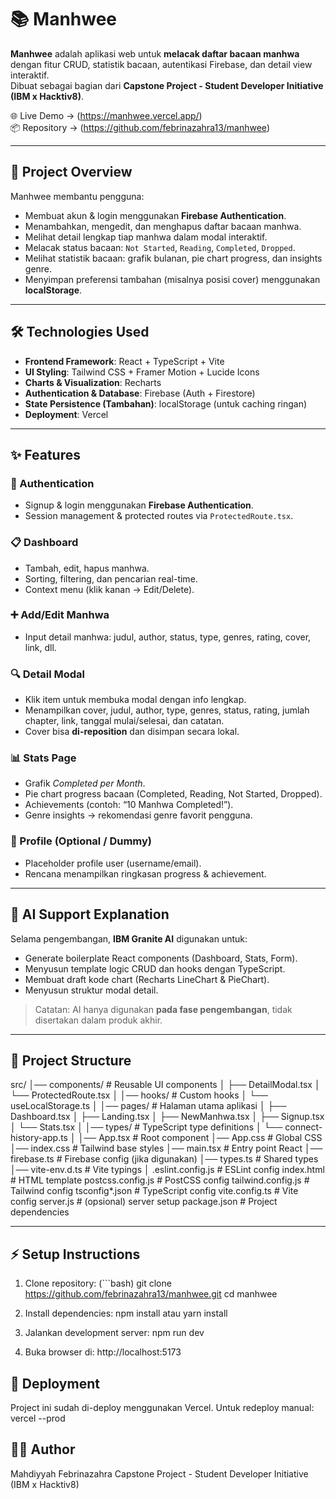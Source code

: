 # 📚 Manhwee

**Manhwee** adalah aplikasi web untuk **melacak daftar bacaan manhwa** dengan fitur CRUD, statistik bacaan, autentikasi Firebase, dan detail view interaktif.  
Dibuat sebagai bagian dari **Capstone Project - Student Developer Initiative (IBM x Hacktiv8)**.

🌐 Live Demo → (https://manhwee.vercel.app/)  
📦 Repository → (https://github.com/febrinazahra13/manhwee)

---

## 🚀 Project Overview

Manhwee membantu pengguna:
- Membuat akun & login menggunakan **Firebase Authentication**.  
- Menambahkan, mengedit, dan menghapus daftar bacaan manhwa.  
- Melihat detail lengkap tiap manhwa dalam modal interaktif.  
- Melacak status bacaan: `Not Started`, `Reading`, `Completed`, `Dropped`.  
- Melihat statistik bacaan: grafik bulanan, pie chart progress, dan insights genre.  
- Menyimpan preferensi tambahan (misalnya posisi cover) menggunakan **localStorage**.  

---

## 🛠️ Technologies Used

- **Frontend Framework**: React + TypeScript + Vite  
- **UI Styling**: Tailwind CSS + Framer Motion + Lucide Icons  
- **Charts & Visualization**: Recharts  
- **Authentication & Database**: Firebase (Auth + Firestore)  
- **State Persistence (Tambahan)**: localStorage (untuk caching ringan)  
- **Deployment**: Vercel  

---

## ✨ Features

### 🔑 Authentication
- Signup & login menggunakan **Firebase Authentication**.  
- Session management & protected routes via `ProtectedRoute.tsx`.  

### 📋 Dashboard
- Tambah, edit, hapus manhwa.  
- Sorting, filtering, dan pencarian real-time.  
- Context menu (klik kanan → Edit/Delete).  

### ➕ Add/Edit Manhwa
- Input detail manhwa: judul, author, status, type, genres, rating, cover, link, dll.  

### 🔍 Detail Modal
- Klik item untuk membuka modal dengan info lengkap.  
- Menampilkan cover, judul, author, type, genres, status, rating, jumlah chapter, link, tanggal mulai/selesai, dan catatan.  
- Cover bisa **di-reposition** dan disimpan secara lokal.  

### 📊 Stats Page
- Grafik *Completed per Month*.  
- Pie chart progress bacaan (Completed, Reading, Not Started, Dropped).  
- Achievements (contoh: “10 Manhwa Completed!”).  
- Genre insights → rekomendasi genre favorit pengguna.  

### 👤 Profile (Optional / Dummy)
- Placeholder profile user (username/email).  
- Rencana menampilkan ringkasan progress & achievement.  

---

## 🤖 AI Support Explanation

Selama pengembangan, **IBM Granite AI** digunakan untuk:

- Generate boilerplate React components (Dashboard, Stats, Form).  
- Menyusun template logic CRUD dan hooks dengan TypeScript.  
- Membuat draft kode chart (Recharts LineChart & PieChart).  
- Menyusun struktur modal detail.  

> Catatan: AI hanya digunakan **pada fase pengembangan**, tidak disertakan dalam produk akhir.

---

## 📂 Project Structure

src/
│── components/           # Reusable UI components
│   ├── DetailModal.tsx
│   └── ProtectedRoute.tsx
│
│── hooks/                # Custom hooks
│   └── useLocalStorage.ts
│
│── pages/                # Halaman utama aplikasi
│   ├── Dashboard.tsx
│   ├── Landing.tsx
│   ├── NewManhwa.tsx
│   ├── Signup.tsx
│   └── Stats.tsx
│
│── types/                # TypeScript type definitions
│   └── connect-history-app.ts
│
│── App.tsx               # Root component
│── App.css               # Global CSS
│── index.css             # Tailwind base styles
│── main.tsx              # Entry point React
│── firebase.ts           # Firebase config (jika digunakan)
│── types.ts              # Shared types
│── vite-env.d.ts         # Vite typings
│
.eslint.config.js         # ESLint config
index.html                # HTML template
postcss.config.js         # PostCSS config
tailwind.config.js        # Tailwind config
tsconfig*.json            # TypeScript config
vite.config.ts            # Vite config
server.js                 # (opsional) server setup
package.json              # Project dependencies


---

## ⚡ Setup Instructions

1. Clone repository:
(```bash)
git clone https://github.com/febrinazahra13/manhwee.git
cd manhwee

2. Install dependencies:
npm install
atau
yarn install

3. Jalankan development server:
npm run dev

4. Buka browser di:
http://localhost:5173

## 📌 Deployment

Project ini sudah di-deploy menggunakan Vercel.
Untuk redeploy manual:
vercel --prod

## 🧑‍💻 Author
Mahdiyyah Febrinazahra
Capstone Project - Student Developer Initiative (IBM x Hacktiv8)